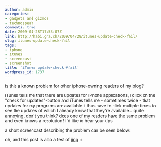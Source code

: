 ```yaml
---
author: admin
categories:
- gadgets and gizmos
- technospeak
comments: true
date: 2009-04-28T17:53:07Z
link: http://habi.gna.ch/2009/04/28/itunes-update-check-fail/
slug: itunes-update-check-fail
tags:
- iphone
- itunes
- screencast
- screenshot
title: 'iTunes update-check #fail'
wordpress_id: 1737
---
```


is this a known problem for other iphone-owning readers of my blog?  

iTunes tells me that there are updates for iPhone applications, I click on the "check for updates"-button and iTunes tells me - sometimes twice - that updates for my programs are available. i thus have to click multiple times to see the updates of which I already know that they're available... quite annoying, don't you think? does one of my readers have the same problem and even knows a resolution? I'd like to hear your tips.  

a short screencast describing the problem can be seen below:  


  
  
  
  
  
  
  
  
  
  

oh, and this post is also a test of [jing](http://www.jingproject.com/) :)


